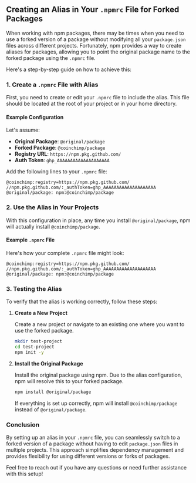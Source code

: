 ## Creating an Alias in Your `.npmrc` File for Forked Packages

When working with npm packages, there may be times when you need to use a forked version of a package without modifying all your `package.json` files across different projects. Fortunately, npm provides a way to create aliases for packages, allowing you to point the original package name to the forked package using the `.npmrc` file.

Here's a step-by-step guide on how to achieve this:

### 1. Create a `.npmrc` File with Alias

First, you need to create or edit your `.npmrc` file to include the alias. This file should be located at the root of your project or in your home directory.

#### Example Configuration

Let's assume:
- **Original Package**: `@original/package`
- **Forked Package**: `@coinchimp/package`
- **Registry URL**: `https://npm.pkg.github.com/`
- **Auth Token**: `ghp_AAAAAAAAAAAAAAAAAAAA`

Add the following lines to your `.npmrc` file:

```plaintext
@coinchimp:registry=https://npm.pkg.github.com/
//npm.pkg.github.com/:_authToken=ghp_AAAAAAAAAAAAAAAAAAAA
@original/package: npm:@coinchimp/package
```

### 2. Use the Alias in Your Projects

With this configuration in place, any time you install `@original/package`, npm will actually install `@coinchimp/package`.

#### Example `.npmrc` File

Here's how your complete `.npmrc` file might look:

```plaintext
@coinchimp:registry=https://npm.pkg.github.com/
//npm.pkg.github.com/:_authToken=ghp_AAAAAAAAAAAAAAAAAAAA
@original/package: npm:@coinchimp/package
```

### 3. Testing the Alias

To verify that the alias is working correctly, follow these steps:

1. **Create a New Project**

   Create a new project or navigate to an existing one where you want to use the forked package.

   ```bash
   mkdir test-project
   cd test-project
   npm init -y
   ```

2. **Install the Original Package**

   Install the original package using npm. Due to the alias configuration, npm will resolve this to your forked package.

   ```bash
   npm install @original/package
   ```

   If everything is set up correctly, npm will install `@coinchimp/package` instead of `@original/package`.

### Conclusion

By setting up an alias in your `.npmrc` file, you can seamlessly switch to a forked version of a package without having to edit `package.json` files in multiple projects. This approach simplifies dependency management and provides flexibility for using different versions or forks of packages.

Feel free to reach out if you have any questions or need further assistance with this setup!